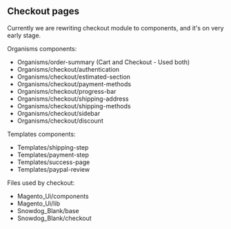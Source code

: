 ## Checkout pages
Currently we are rewriting checkout module to components, and it's on very early stage.

Organisms components:
- Organisms/order-summary (Cart and Checkout - Used both)
- Organisms/checkout/authentication
- Organisms/checkout/estimated-section
- Organisms/checkout/payment-methods
- Organisms/checkout/progress-bar
- Organisms/checkout/shipping-address
- Organisms/checkout/shipping-methods
- Organisms/checkout/sidebar
- Organisms/checkout/discount

Templates components:
- Templates/shipping-step
- Templates/payment-step
- Templates/success-page
- Templates/paypal-review

Files used by checkout:
- Magento_Ui/components
- Magento_Ui/lib
- Snowdog_Blank/base
- Snowdog_Blank/checkout

